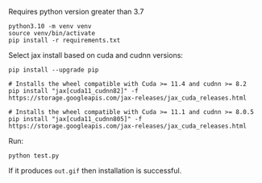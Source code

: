 Requires python version greater than 3.7

```
python3.10 -m venv venv
source venv/bin/activate
pip install -r requirements.txt
```

Select jax install based on cuda and cudnn versions:
```
pip install --upgrade pip

# Installs the wheel compatible with Cuda >= 11.4 and cudnn >= 8.2
pip install "jax[cuda11_cudnn82]" -f https://storage.googleapis.com/jax-releases/jax_cuda_releases.html

# Installs the wheel compatible with Cuda >= 11.1 and cudnn >= 8.0.5
pip install "jax[cuda11_cudnn805]" -f https://storage.googleapis.com/jax-releases/jax_cuda_releases.html
```

Run:
```
python test.py
```

If it produces `out.gif` then installation is successful.